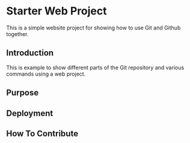 # Starter Web Project

This is a simple website project for
showing how to use Git and Github together.

## Introduction

This is example to show different parts
of the Git repository and various commands
using a web project.

## Purpose

## Deployment

## How To Contribute